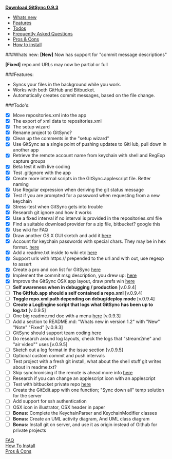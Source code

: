 **[Download GitSync 0.9.3](https://github.com/eonist/GitSync/releases/download/0.9.3/GitSync.app.zip)**

- [Whats new](https://github.com/eonist/GitSync#whats-new)  
- [Features](https://github.com/eonist/GitSync#features)  
- [Todos](https://github.com/eonist/GitSync#todos)  
- [Frequently Asked Questions](https://github.com/eonist/GitSync#Frequently-Asked-Questions)  
- [Pros & Cons](https://github.com/eonist/GitSync#Pros-&-Cons) 
- [How to install](https://github.com/eonist/GitSync#How-to-install) 

###Whats new:
**[New]**
Now has support for "commit message descriptions"

**[Fixed]**
repo.xml URLs may now be partial or full

###Features:
- Syncs your files in the background while you work. 
- Works with both GitHub and Bitbucket. 
- Automatically creates commit messages, based on the file change.

###Todo's:
- [x] Move repositories.xml into the app
- [x] The export of xml data to repositories.xml
- [x] The setup wizard
- [x] Rename project to GitSync?
- [x] Clean up the comments in the "setup wizard"
- [x] Use GitSync as a single point of pushing updates to GitHub, pull down in another app
- [x] Retrieve the remote account name from keychain with shell and RegExp capture groups
- [x] Beta test it with live coding
- [x] Test .gitignore with the app
- [x] Create more internal scripts in the GitSync.applescript file. Better naming
- [x] Use Regular expression when deriving the git status message
- [x] Test if you are prompted for a password when requesting from a new keychain
- [x] Stress-test when GitSync gets into trouble
- [x] Research git ignore and how it works
- [x] Use a fixed interval if no interval is provided in the repositories.xml file
- [x] Find a suitable download provider for a zip file, bitbucket? google this
- [x] Use wiki for FAQ
- [x] Draw another OS X GUI sketch and add it [here](https://github.com/eonist/GitSync/issues/16)
- [x] Account for keychain passwords with special chars. They may be in hex format. [here](https://github.com/eonist/GitSync/issues/18)
- [x] Add a readme.txt inside to wiki etc [here](https://github.com/eonist/GitSync/issues/21)
- [x] Support urls with https:// prepended to the url and with out, use regexp to assert
- [x] Create a pro and con list for GitSync [here](https://github.com/eonist/GitSync/issues/19)
- [x] Implement the commit msg description, you drew up: [here](https://github.com/eonist/GitSync/issues/10)
- [x] Improve the GitSync OSX app layout, draw prefs win [here](https://github.com/eonist/GitSync/issues/16)
- [ ] **Self awareness when in debugging / production** [v.0.9.4]
- [ ] **The GitHub.app should a self contained a repo.xml** [v.0.9.4]
- [ ] **Toggle repo.xml path depending on debug/deploy mode** [v.0.9.4]
- [ ] **Create a LogEngine script that logs what GitSync has been up to log.txt** [v.0.9.5]
- [ ] One big readme.md doc with a menu [here](https://github.com/eonist/GitSync/issues/29) [v.0.9.3]
- [ ] Add a section to README.md: "Whats new in version 1.2" with "New" "Note" "Fixed" [v.0.9.3]
- [ ] GitSync should support team coding [here](https://github.com/eonist/GitSync/issues/23)
- [ ] Do research around log layouts, check the logs that "stream2me" and "air video"" uses [v.0.9.5]
- [ ] Sketch out a log format in the issue section [v.0.9.5]
- [ ] Optional custom commit and push intervals
- [ ] Test project with a fresh git install, what about the shell stuff git writes about in readme.txt?
- [ ] Skip synchronising if the remote is ahead more info [here](https://github.com/eonist/GitSync/issues/17)
- [ ] Research if you can change an applescript icon with an applescript
- [ ] Test with bitbucket private repo [here](https://github.com/eonist/GitSync/issues/20)
- [ ] Create the GitEdit.app with one function; "Sync down all" temp solution for the server
- [ ] Add support for ssh authentication
- [ ] OSX icon in illustrator, OSX header in paper
- [ ] **Bonus:** Complete the KeychainParser and KeychainModifier classes
- [ ] **Bonus:** Create an UML activity diagram, And UML class diagram
- [ ] **Bonus:** Install git on server, and use it as origin instead of Github for private projects

[FAQ](https://github.com/eonist/GitSync/wiki/Frequently-Asked-Questions)  
[How To Install](https://github.com/eonist/GitSync/wiki/How-to-install)  
[Pros & Cons](https://github.com/eonist/GitSync/wiki/Pros-&-Cons)  

